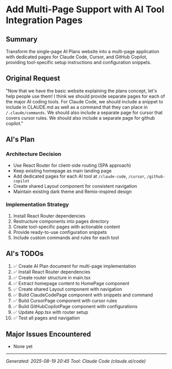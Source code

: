 # Add Multi-Page Support with AI Tool Integration Pages

## Summary
Transform the single-page AI Plans website into a multi-page application with dedicated pages for Claude Code, Cursor, and GitHub Copilot, providing tool-specific setup instructions and configuration snippets.

## Original Request
"Now that we have the basic website explaining the plans concept, let's help people use them! I think we should provide separate pages for each of the major AI coding tools. For Claude Code, we should include a snippet to include in CLAUDE.md as well as a command that they can place in `/.claude/commands`. We should also include a separate page for cursor that covers cursor rules. We should also include a separate page for github copilot."

## AI's Plan

### Architecture Decision
- Use React Router for client-side routing (SPA approach)
- Keep existing homepage as main landing page
- Add dedicated pages for each AI tool at `/claude-code`, `/cursor`, `/github-copilot`
- Create shared Layout component for consistent navigation
- Maintain existing dark theme and Remix-inspired design

### Implementation Strategy
1. Install React Router dependencies
2. Restructure components into pages directory
3. Create tool-specific pages with actionable content
4. Provide ready-to-use configuration snippets
5. Include custom commands and rules for each tool

## AI's TODOs
1. ✅ Create AI Plan document for multi-page implementation
2. ✅ Install React Router dependencies
3. ✅ Create router structure in main.tsx
4. ✅ Extract homepage content to HomePage component
5. ✅ Create shared Layout component with navigation
6. ✅ Build ClaudeCodePage component with snippets and command
7. ✅ Build CursorPage component with cursor rules
8. ✅ Build GitHubCopilotPage component with configurations
9. ✅ Update App.tsx with router setup
10. ✅ Test all pages and navigation

## Major Issues Encountered
- None yet

---
*Generated: 2025-08-19 20:45*
*Tool: Claude Code (claude.ai/code)*